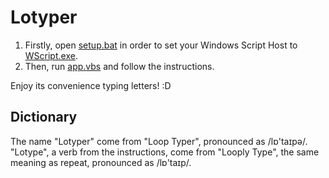 # Lotyper

1. Firstly, open [setup.bat](setup.bat) in order to set your Windows Script Host to [WScript.exe](https://docs.microsoft.com/en-us/windows-server/administration/windows-commands/wscript).
2. Then, run [app.vbs](app.vbs) and follow the instructions.

Enjoy its convenience typing letters! :D

## Dictionary

The name "Lotyper" come from "Loop Typer", pronounced as /lɒ'taɪpə/.
"Lotype", a verb from the instructions, come from "Looply Type", the same meaning as repeat, pronounced as /lɒ'taɪp/.
